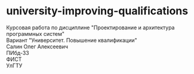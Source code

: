 # university-improving-qualifications
Курсовая работа по дисциплине "Проектирование и архитектура программных систем"  
Вариант "Университет. Повышение квалификации"  
Салин Олег Алексеевич  
ПИбд-33  
ФИСТ  
УлГТУ
